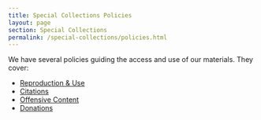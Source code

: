 ```yaml
---
title: Special Collections Policies
layout: page
section: Special Collections
permalink: /special-collections/policies.html
---
```


We have several policies guiding the access and use of our materials. 
They cover:

- [Reproduction & Use](/special-collections/reproductions.html)
- [Citations](/special-collections/citations.html)
- [Offensive Content](/special-collections/offensivecontent.html)
- [Donations](/special-collections/donations.html)
